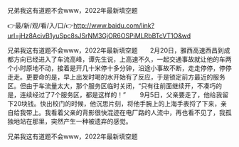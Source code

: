 兄弟我这有道题不会www，2022年最新填空题

👉最/新/观/看/入/口/👉http://www.baidu.com/link?url=jHz8AcivB1yuSpc8sJSrNM3GjOR6OSPiMLRbBTcVT1O&wd

兄弟我这有道题不会www，2022年最新填空题　　2月20日，雅西高速西昌到成都方向已经进入了车流高峰，谭先生说，上高速不久，一起交通事故就让他的车两个小时原地不动，接着是开几十米停十多分钟，沿途小事故不断，走走停停，停停走走。更要命的是，早上出发时喝的水开始有了反应，于是锁定前方最近的服务区。但由于车流量太大，那个服务区临时关闭，“只有往前面继续开，不凑巧的是，连续经过了7个服务区，都是这样的！”
　　9月5日，父亲要走了，他给我留下20块钱。快出校门的时候，他沉思片刻，将他手腕上的上海手表捋了下来，亲自给我带上。我看着父亲的背影很快混迹在电厂路的人流中，再也看不见了，我孤独地站在那里，突然产生一种被遗弃的感觉。


兄弟我这有道题不会www，2022年最新填空题
